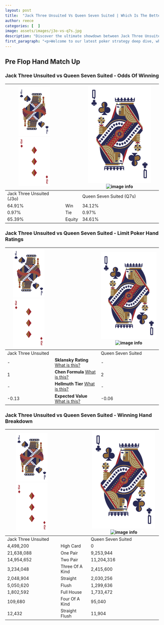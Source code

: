 ```yaml
---
layout: post
title:  "Jack Three Unsuited Vs Queen Seven Suited | Which Is The Better Hand In Poker? A Complete Guide"
author: reece
categories: [  ]
image: assets/images/j3o-vs-q7s.jpg
description: "Discover the ultimate showdown between Jack Three Unsuited and Queen Seven Suited in poker! Uncover the odds, strategies, and scenarios where one hand triumphs over the other. Get ready to up your poker game with this thrilling analysis."
first_paragraph: "<p>Welcome to our latest poker strategy deep dive, where we're pitting two distinct hands against each other in a high-stakes showdown: Jack Three Unsuited vs Queen Seven Suited.</p><p>In the dynamic world of poker, every decision counts, and knowing which hand holds the upper hand is key to your success at the table.</p><p>In this article, we'll dissect these two hands, explore the scenarios where one dominates the other, and equip you with the knowledge to make strategic choices that can tip the odds in your favor.</p><p>Get ready to unravel the intriguing dynamics of these poker hands and elevate your game to new heights.</p>"
---
```




[comment]: # (sp0)

## Pre Flop Hand Match Up

<div class="table hand-ratings" markdown="1"> 



### Jack Three Unsuited vs Queen Seven Suited - Odds Of Winning


    
| ![image info](assets/images/hand1/J.png) ![image info](assets/images/hand1/3o.png) |  | ![image info](assets/images/hand2/Q.png) ![image info](assets/images/hand2/7s.png) |
| -------- | -------- | -------- |
| Jack Three Unsuited (J3o) |  | Queen Seven Suited (Q7s) |
| 64.91% | Win | 34.12% |
| 0.97% | Tie | 0.97% |
| 65.39% | Equity | 34.61% |




[comment]: # (sp1)



### Jack Three Unsuited vs Queen Seven Suited - Limit Poker Hand Ratings


    
| ![image info](assets/images/hand1/J.png) ![image info](assets/images/hand1/3o.png) |  | ![image info](assets/images/hand2/Q.png) ![image info](assets/images/hand2/7s.png) |
| -------- | -------- | -------- |
| Jack Three Unsuited |  | Queen Seven Suited |
| - | **Sklansky Rating** [What is this?](/sklansky-rating-explained) | - |
| 1 | **Chen Formula** [What is this?](/chen-formula-explained) | 2 |
| - | **Hellmuth Tier** [What is this?](/Hellmuth-tier-explained) | - |
| -0.13 | **Expected Value** [What is this?](/expected-value-explained) | -0.06 |




[comment]: # (sp2)



### Jack Three Unsuited vs Queen Seven Suited - Winning Hand Breakdown


    
| ![image info](assets/images/hand1/J.png) ![image info](assets/images/hand1/3o.png) |  | ![image info](assets/images/hand2/Q.png) ![image info](assets/images/hand2/7s.png) |
| -------- | -------- | -------- |
| Jack Three Unsuited |  | Queen Seven Suited |
| 4,498,200 | High Card | 0 |
| 21,638,088 | One Pair | 9,253,944 |
| 14,954,652 | Two Pair | 11,204,316 |
| 3,234,048 | Three Of A Kind | 2,415,600 |
| 2,048,904 | Straight | 2,030,256 |
| 5,050,620 | Flush | 1,299,636 |
| 1,802,592 | Full House | 1,733,472 |
| 109,680 | Four Of A Kind | 95,040 |
| 12,432 | Straight Flush | 11,904 |




[comment]: # (sp3)



</div>

[comment]: # (sp4)



[comment]: # (sp5)

